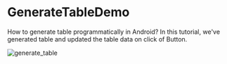 # GenerateTableDemo
How to generate table programmatically in Android?
  In this tutorial, we've generated table and updated the table data on click of Button.

![generate_table](https://user-images.githubusercontent.com/46291836/145710390-f120610c-0dd4-459c-bcd5-c771b1a86e7d.gif)
